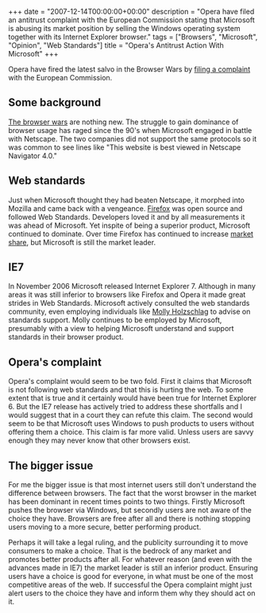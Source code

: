+++
date = "2007-12-14T00:00:00+00:00"
description = "Opera have filed an antitrust complaint with the European Commission stating that Microsoft is abusing its market position by selling the Windows operating system together with its Internet Explorer browser."
tags = ["Browsers", "Microsoft", "Opinion", "Web Standards"]
title = "Opera's Antitrust Action With Microsoft"
+++

Opera have fired the latest salvo in the Browser Wars by [filing a complaint][1]
with the European Commission.

## Some background

[The browser wars][2] are nothing new. The struggle to gain dominance of browser
usage has raged since the 90's when Microsoft engaged in battle with Netscape.
The two companies did not support the same protocols so it was common to see
lines like "This website is best viewed in Netscape Navigator 4.0."

## Web standards

Just when Microsoft thought they had beaten Netscape, it morphed into Mozilla
and came back with a vengeance. [Firefox][3] was open source and followed Web
Standards. Developers loved it and by all measurements it was ahead of
Microsoft. Yet inspite of being a superior product, Microsoft continued to
dominate. Over time Firefox has continued to increase [market share][4], but
Microsoft is still the market leader.

## IE7

In November 2006 Microsoft released Internet Explorer 7. Although in many areas
it was still inferior to browsers like Firefox and Opera it made great strides
in Web Standards. Microsoft actively consulted the web standards community, even
employing individuals like [Molly Holzschlag][5] to advise on standards support.
Molly continues to be employed by Microsoft, presumably with a view to helping
Microsoft understand and support standards in their browser product.

## Opera's complaint

Opera's complaint would seem to be two fold. First it claims that Microsoft is
not following web standards and that this is hurting the web. To some extent
that is true and it certainly would have been true for Internet Explorer 6. But
the IE7 release has actively tried to address these shortfalls and I would
suggest that in a court they can refute this claim. The second would seem to be
that Microsoft uses Windows to push products to users without offering them a
choice. This claim is far more valid. Unless users are savvy enough they may
never know that other browsers exist.

## The bigger issue

For me the bigger issue is that most internet users still don't understand the
difference between browsers. The fact that the worst browser in the market has
been dominant in recent times points to two things. Firstly Microsoft pushes the
browser via Windows, but secondly users are not aware of the choice they have.
Browsers are free after all and there is nothing stopping users moving to a more
secure, better performing product.

Perhaps it will take a legal ruling, and the publicity surrounding it to move
consumers to make a choice. That is the bedrock of any market and promotes
better products after all. For whatever reason (and even with the advances made
in IE7) the market leader is still an inferior product. Ensuring users have a
choice is good for everyone, in what must be one of the most competitive areas
of the web. If successful the Opera complaint might just alert users to the
choice they have and inform them why they should act on it.

[1]: http://www.opera.com/pressreleases/en/2007/12/13/
[2]: http://en.wikipedia.org/wiki/Browser_wars
[3]: http://www.mozilla.com/en-US/firefox/
[4]: http://www.w3schools.com/browsers/browsers_stats.asp
[5]:
  http://www.molly.com/2005/07/05/wasp-to-collaborate-with-microsoft-to-promote-web-standards/
